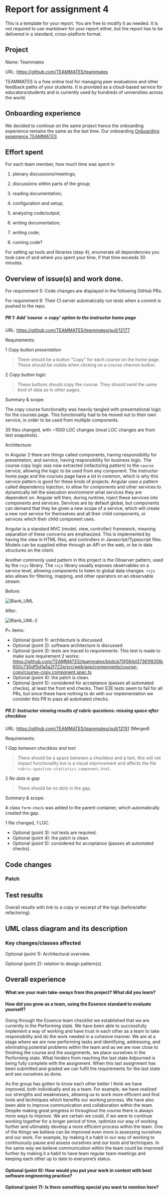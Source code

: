 # Report for assignment 4

This is a template for your report. You are free to modify it as needed.
It is not required to use markdown for your report either, but the report
has to be delivered in a standard, cross-platform format.

## Project

Name: Teammates

URL: https://github.com/TEAMMATES/teammates

TEAMMATES is a free online tool for managing peer evaluations and other feedback paths of your students. It is provided as a cloud-based service for educators/students and is currently used by hundreds of universities across the world.

## Onboarding experience

We decided to continue on the same project hence the onboarding experience remains the same as the last time. Our onboarding [Onboarding expeirence TEAMMATES](https://github.com/soffan-group-20/teammates/issues/1)

## Effort spent

For each team member, how much time was spent in

1. plenary discussions/meetings;

2. discussions within parts of the group;

3. reading documentation;

4. configuration and setup;

5. analyzing code/output;

6. writing documentation;

7. writing code;

8. running code?

For setting up tools and libraries (step 4), enumerate all dependencies
you took care of and where you spent your time, if that time exceeds
30 minutes.

## Overview of issue(s) and work done.

For requirement 5: Code changes are displayed in the following GitHub PRs.

For requirement 6: Their CI server automatically run tests when a commit is pushed to the repo.

##### PR 1: Add 'course -> copy' option to the instructor home page

URL: https://github.com/TEAMMATES/teammates/pull/12177

Requirements:

1 *Copy button presentation*

> There should be a button "Copy" for each course on the home page. These should be visible when clicking on a course chevron button.

2 *Copy button logic*

> These buttons should copy the course. They should send the same kind of data as in other pages.

Summary & scope:

The copy course functionality was heavily tangled with presentational logic for the courses page. This functionality had to be moved out to their own service, in order to be used from multiple components.

35 files changed, with ~1500 LOC changes (most LOC changes are from test snapshots).

Architecture:

In Angular 2 there are things called components, having responsibility for presentation, and service, having responsibility for business logic. The course copy logic was now extracted (refactoring pattern) to the `course` service, allowing the logic to be used from any component. The instructor home page and the courses page have a lot in common, which is why this service pattern is good for these kinds of projects. Angular uses a pattern called dependency injection, to allow for components and other services to dynamically tell the execution environment what services they are dependent on. Angular will then, during runtime, inject these services into components and services. Services are by default global, but components can demand that they be given a new scope of a service, which will create a new root service for themselves and all their child components, or services which their child component uses.

Angular is a standard MVC (model, view, controller) framework, meaning separation of these concerns are emphasized. This is implemented by having the view in HTML files, and controllers in Javascript/Typescript files. Models can be supplied either through an API on the web, or be in data structures on the client.

Another commonly used pattern in this project is the Observer pattern, used by the `rxjs` library. The `rxjs` library usually exposes observables on a service level, allowing components to listen to global data changes. `rxjs` also allows for filtering, mapping, and other operators on an observable stream.

Before:

![Blank_UML](https://user-images.githubusercontent.com/5240046/223676185-93346e94-ae8a-4fab-b1f6-ce9f09a219e9.png)

After:

![Blank_UML-2](https://user-images.githubusercontent.com/5240046/223676206-9ee5a639-8cc9-4516-be2c-988786117619.png)

P+ items:

- Optional (point 1): architecture is discussed.
- Optional (point 2): software architecture is discussed.
- Optional (point 3): tests are traced to requirements: This test is made to make sure requirement 2 works: https://github.com/TEAMMATES/teammates/blob/a75f084d37361f835fb600c730df5d1a5a2f722e/src/web/app/components/course-copy/course-copy.component.spec.ts
- Optional (point 4): the patch is clean.
- Optional (point 5): considered for acceptance (passes all automated checks), at least the front end checks. Their E2E tests seem to fail for all PRs, but since these have nothing to do with our implementation we consider this PR to pass all automated checks.

##### PR 2: Instructor viewing results of rubric questions: missing space after checkbox

URL: https://github.com/TEAMMATES/teammates/pull/12151 (Merged)

Requirements:

1 *Gap between checkbox and text*

> There should be a space between a checkbox and a text, this will not impact functionality but is a visual improvement and affects the file `rubric-question-statistics.component.html`.

2 *No dots in gap*

> There should be no dots in the gap.

Summary & scope:

A class `form-check` was added to the parent container, which automatically created the gap.

1 file changed, 1 LOC.

- Optional (point 3): not tests are required.
- Optional (point 4): the patch is clean.
- Optional (point 5): considered for acceptance (passes all automated checks).

## Code changes

### Patch

## Test results

Overall results with link to a copy or excerpt of the logs (before/after
refactoring).

## UML class diagram and its description

### Key changes/classes affected

Optional (point 1): Architectural overview.

Optional (point 2): relation to design pattern(s).

## Overall experience

#### What are your main take-aways from this project? What did you learn?

#### How did you grow as a team, using the Essence standard to evaluate yourself?

Going through the Essence team checklist we established that we are currently in the Performing state. We have been able to successfully implement a way of working and have trust in each other as a team to take responsibility and do the work needed in a cohesive manner. We are at a stage where we are now performing tasks and identifying, addressing, and eliminating potential problems within the team and as we are now close to finishing the course and the assignments, we place ourselves in the Performing state. What hinders from reaching the last state Adjourned is being fully complete with the assignment. When this last assignment has been submitted and graded we can fulfil the requirements for the last state and see ourselves as done.

As the group has gotten to know each other better I think we have improved, both individually and as a team. For example, we have realized our strengths and weaknesses, allowing us to work more efficient and find tools and techniques which benefits our working process. We have also been able to improve communication and collaboration within the team. Despite making great progress in throughout the course there is always more ways to improve. We are certain we could, if we were to continue working together for a longer period of time, optimize our way of working further and ultimately develop a more efficient process within the team. One of the things we believe can be improved even more is assessing ourselves and our work. For example, by making it a habit in our way of working to continuously pause and assess ourselves and our tools and techniques. In the same way we believe communication within the team could be improved further by making it a habit to have team regular team meetings and keeping each other up to date to everyone’s status.

#### Optional (point 6): How would you put your work in context with best software engineering practice?

#### Optional (point 7): Is there something special you want to mention here?
